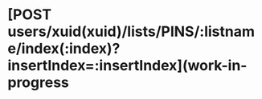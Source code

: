 # \[POST users/xuid\(xuid\)/lists/PINS/:listname/index\(:index\)?insertIndex=:insertIndex\]\(work-in-progress

